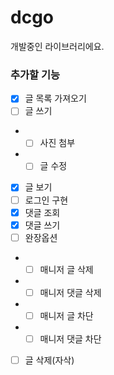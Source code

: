 # dcgo

개발중인 라이브러리에요.

### 추가할 기능
- [x] 글 목록 가져오기
- [ ] 글 쓰기
- - [ ] 사진 첨부
- - [ ] 글 수정
- [x] 글 보기
- [ ] 로그인 구현
- [x] 댓글 조회
- [x] 댓글 쓰기
- [ ] 완장옵션
- - [ ] 매니저 글 삭제
- - [ ] 매니저 댓글 삭제
- - [ ] 매니저 글 차단
- - [ ] 매니저 댓글 차단
- [ ] 글 삭제(자삭)